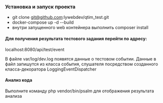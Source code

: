 ### Установка и запуск проекта

- git clone git@github.com:lywebdev/qtim_test.git
- docker-compose up -d --build
- внутри запущенного web контейнера выполнить composer install

#### Для получения результата тестового задания перейти по адресу:
localhost:8080/api/test/event

В файле var/log/dev.log появятся данные о тестовом событии. Данные в файл запишутся из класса события, слушателя посредством созданного класса-декоратора LoggingEventDispatcher

#### Анализ кода
Выполните команду php vendor/bin/psalm для отображения результата анализа